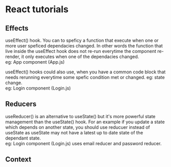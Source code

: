 # React tutorials

## Effects

useEffect() hook. You can to speficy a function that execute when one or more user speficed dependacies changed. In other words the function that live inside the useEffect hook does not re-run everytime the component re-render, it only executes when one of the dependacies changed.\
eg: App component (App.js)

useEffect() hooks could also use, when you have a common code block that needs rerunning everytime some spefic condition met or changed. eg: state change.\
eg: Login component (Login.js)

## Reducers

useReducer() is an alternative to useState() but it's more powerful state management than the useState() hook. For an example if you update a state which depends on another state, you should use reducuer instead of useState as useState may not have a latest up to date state of the dependant state.\
eg: Login component (Login.js) uses email reducer and password reducer.

## Context

